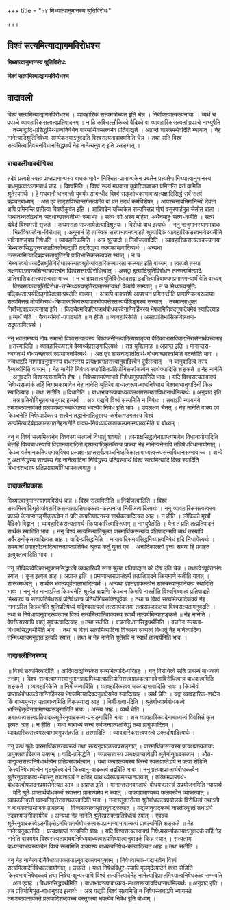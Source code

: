 +++
title = "०४ मिथ्यात्वानुमानस्य श्रुतिविरोधः"

+++


## विश्वं सत्यमित्याद्यागमविरोधश्च

**मिथ्यात्वानुमानस्य श्रुतिविरोधः**

**विश्वं सत्यमित्याद्यागमविरोधश्च**

## **वादावली**

विश्वं सत्यमित्याद्यागमविरोधश्च । व्यावहारिकं सत्त्वमत्रोच्यत इति चेन्न । निर्बीजत्वात्कल्पनायाः । व्यर्थं च प्रपञ्चे व्यावहारिकसत्यत्वप्रतिपादनम् । न हि कश्चिल्लौकिको वैदिको वा व्यावहारिकसत्यतां प्रपञ्चे नाभ्युपैति । तस्माद्वादि-प्रसिद्धमिथ्यात्वनिषेधेन पारमार्थिकसत्त्वमेव प्रतिपाद्यते । अप्राप्ते शास्त्रमर्थवदिति न्यायात् । नेह नानेत्यादिश्रुतिनिषेध्य-समर्पकतयाऽनुवदति विश्वसत्यतावाक्यमिति चेन्न । तथा सति विश्वं सत्यमित्यादिवचनविधानसिद्ध्यर्थं नेह नानेत्यनुवाद इति प्रसङ्गात् ।

### **वादावलीभावदीपिका**

तदेवं प्रत्यक्षे स्वतः प्राप्तप्रामाण्यस्य बाधकाभावेन निश्चित-प्रामाण्यकेन प्रबलेन प्रत्यक्षेण मिथ्यात्वानुमानस्य बाधमुक्त्वाऽऽगमबाधं चाह ॥ विश्वमिति । विश्वं सत्यं मघवाना युवोरिदापश्चन प्रमिनन्ति व्रतं वामिति श्रुतेरयमर्थः । हे मघवानौ धनवन्तौ युवयोः सम्बन्धीदं विश्वं सङ्कोचकाभावात्प्रत्यक्षादिसिद्धं सर्वं सत्यं ब्रह्मवदबाध्यम् । अत एव तादृशविश्वान्तर्गतत्वादेव वां व्रतं तदर्थं कर्मविशेषम् । आपश्चनाबभिमानिन्यो देवता अपि प्रमिनन्ति प्रतीत्या विषयीकुर्वत इति । आदिपदेन यच्चिकेत सत्यमित्तन्न मोघं वसुस्पार्हमुत जेतोत दाता । याथातथ्यतोऽर्थान् व्यदधाच्छाश्वतीभ्यः समाभ्यः । सत्यः सो अस्य महिमा, अथैनमाहुः सत्य-कर्मेति । सत्यं ह्येवेदं विश्वमसौ सृजते । कथमसतः सज्जायेतेत्यादिश्रुतयः । विरोधो बाध इत्यर्थः । ननु नानुमानस्यागमबाधः । भिन्नविषयत्वेना-विरोधात् । अनुमानं हि तात्त्विक सत्त्वाभावमवगाहते श्रुत्यादिकं व्यावहारिकसत्त्वमावेदयतीति भावेनाशङ्क्य निषेधति ॥ व्यावहारिकमिति । अत्र श्रुत्यादौ ॥ निर्बीजत्वादिति । व्यावहारिकसत्यत्वकल्पनाया मिथ्यात्वसिद्ध्युत्तरकालीनत्वेनाद्यापि तदसिद्ध्या कल्पकाभावादित्यर्थः । अन्यथा तत्सत्यमित्यादिब्रह्मसत्ताश्रुतिरपि प्रातिभासिकसत्त्वपरा स्यात् । न च मिथ्यात्वबोधकाद्वैतश्रुतिविरोधात्सत्यत्वश्रुतेर्व्यावहारिकत्वपरता कल्प्यत इति वाच्यम् । त्वत्पक्षे तस्या लक्षणयाऽखण्डचिन्मात्रपरत्वेन विश्वसत्ताऽविरोधित्वात् । असद्वा इत्यादिश्रुतिविरोधेन तत्सत्यमित्यादेः प्रातिभासिकसत्त्वपरत्वसाम्याच्च । न च ब्रह्मसत्त्वश्रुतिविरोधादसद्वा इदमित्यादिवाक्यमप्रमाणमन्यार्थं वेति वाच्यम् । विश्वसत्यत्वश्रुतिविरोधा-त्तन्मिथ्यात्वश्रुतिरप्रमाणमन्यार्था वेत्यपि साम्यात् । न च मिथ्यात्वश्रुतिः षड्विधतात्पर्यलिङ्गोपेतत्वात्प्रबलेति वाच्यम् । अत्रापि वाक्यशेषे आपश्चन प्रमिनन्तीति प्रामाणिकत्वरूपायाः सत्यमित्तन्न मोघमित्यर्थ-क्रियाकारित्वरूपायाश्चोपपत्तेस्तात्पर्यलिङ्गस्य सत्त्वात् । तस्मात्साधूक्तं निर्बीजत्वात्कल्पनाया इति । किञ्चैवमविप्रतिपन्नार्थबोधकत्वेनाग्निर्हिमस्य भेषजमितिवदनुपादेयमेव स्यादित्याह ॥ व्यर्थं चेति । वैय्यर्थ्यमेवो-पपादयति ॥ न हीति ॥ व्यावहारिकेति । असत्प्रातिभासिकविलक्षण-सद्रूपतामित्यर्थः ।

ननु भवतामप्ययं दोषः समानो विश्वसत्यत्वस्य विश्वजनीनत्वादित्याशङ्क्य वैदिकाभासविवादनिरासेनार्थवत्त्वमाह ॥ तस्मादिति । व्यावहारिकपरत्वे वैय्यर्थ्यप्रसङ्गादित्यर्थः । तत्र युक्तिमाह ॥ अप्राप्त इति । मानान्तरा-नवगतार्थं बोधयच्छास्त्रं सप्रयोजनमित्यर्थः । अत एव शासनादप्रतीतार्थ-बोधनाच्छास्त्रमिति वदन्तीति भावः । नन्वथाऽपि नागमादनुमानस्य बाधस्तस्य प्रत्यक्षावगतसत्त्वानुवादित्त्वेन दुर्बलत्वात् । न चानुवादित्वे तस्य वैय्यर्थ्यमिति वाच्यम् । नेह नानेति निषेधवाक्यापेक्षितप्रतियोगिसमर्पकत्वेन सार्थक्यादिति शङ्कते ॥ नेह नानेति । अनुवदति विश्वसत्यतामिति शेषः । निषेध्यसमर्पणाभावे निषेधानुपपत्तेरिति भावः । यदि विश्वसत्यतावाक्यं निषेध्यसमर्पकं तर्हि नियामकाभावेन नेह नानेति श्रुतिरेव बाध्यत्वरूप-बाधनिषेधाय विश्वबाधानुवादिनी किन्न स्यादित्याह ॥ तथा सतीति ॥ विधानेति । बाधाभावरूपाबाध्यत्वलक्षणसत्यताविधानार्थमित्यर्थः ॥ अनुवाद इति । तत्र प्रतियोगिभूतबाधानुवाद इत्यर्थः । अत्र यद्यपि विश्वं सत्यमिति न निषेधः । तथाऽपि न्यायनये तमःशब्दवत्सर्वमते प्रलयशब्दवच्चार्थगत्या भवत्येव निषेध इति भावः । उपलक्षणं चैतत् । नेह नानेति वाक्य एव किञ्चनेति निषेध्यार्पकस्य सत्त्वेन तद्धानेनातिदूरस्थ-कर्मकाण्डगतस्य विश्वं सत्यमित्यादेर्ब्रह्मकाण्डगतनेहनानेति वाक्य-निषेध्यार्पकताकल्पनमन्याय्यमिति च बोध्यम् ।

ननु न विश्वं सत्यमित्यनेन विश्वस्य सत्यत्वं विधातुं शक्यते । तस्याक्षसिद्धत्वेनाप्राप्त्यभावेन विधानायोगादिति चेत्तर्हि विश्वबाधस्यापि विज्ञानवादादितो दृश्यत्वादिकुतर्कैश्च प्राप्त्या नेह नानेत्यनेनापि तन्निषेधविधानायोगात् । किञ्च वर्तमानकतिपयमात्रविषय प्रत्यक्षा-प्राप्तसर्वप्रपञ्चनिष्ठत्रिकालाबाध्यत्वरूपसत्त्वविधानसम्भावाच्च । अन्ये तु अक्षसिद्धस्य सत्त्वस्य नेह नानेत्यादिना निषिद्धस्य प्रतिप्रसवार्थं विश्वं सत्यमित्यादि किन्न स्यादिति विधानशब्दस्य प्रतिप्रसवार्थाभिधायकत्वमाहुः ।

### **वादावलीप्रकाशः**

मिथ्यात्वानुमानस्यागमविरोधं चाह ॥ विश्वं सत्यमितीति ॥ निर्बीजत्वादिति । विश्वं सत्यमित्यादिश्रुतेर्व्यावहारिकसत्यताप्रतिपादकत्व-कल्पनाया निर्बीजत्वादित्यर्थः । ननु व्यावहारिकसत्यत्वस्य प्रपञ्चे केनाप्यनङ्गीकृतत्वेन तं प्रति तत्प्रतिपादनस्य सार्थकत्वादित्यत आह ॥ न हीति । लौकिको मूर्खो वैदिको विद्वान् । व्यावहारिकसत्यतामर्थ-क्रियाकारित्वादिरूपाम् ॥ नाभ्युपैतीति । येन तं प्रति तत्प्रतिपादनं सार्थकं स्यादिति भावः । ननु विश्वं सत्यमित्यादिश्रुत्या पारमार्थिकसत्यत्व प्रतिपादनमपि व्यर्थं तस्यापि सर्वैरङ्गीकृतत्वादित्यत आह ॥ वादि-प्रसिद्धमिति । मायावादिसमयसिद्धमिथ्यात्वनिषेधं हृदि निधायेत्यर्थः । समयानां प्रवाहतोऽनादित्वात्तत्प्राप्तप्रतिषेधः श्रुत्या कर्तुं युक्त एव । अनादिकालतो वृत्ताः समया हि प्रवाहत इत्युक्तत्वादिति भावः ।

ननु लौकिकवैदिकाभ्युपगमसिद्धाऽपि व्यवहारिकी सत्ता श्रुत्या प्रतिपाद्यतां को दोष इति चेन्न । तथात्वेऽपूर्वताभंगः स्यात् । कुत इत्यत आह ॥ अप्राप्त इति । प्रमाणान्तराप्राप्तेऽर्थे तत्प्रतिपादने क्रियमाणे सतीति यावत् । शास्त्रमर्थवत् । सार्थकं भवत्यपूर्वतालाभादित्यर्थः । अन्यथा ज्ञातज्ञापकत्वेन शास्त्रस्यानुपादेयत्वं स्यादिति भावः । ननु नेह नानाऽस्ति किञ्चनेति श्रुत्येह ब्रह्मणि किञ्चन किमपि नास्तीति विश्वमिथ्यात्वं प्रतिपाद्यते मिथ्यात्वं च सत्ताप्रतिषेधरूपं प्रतिषेधश्च प्रतियोगिप्रसक्तिपूर्वकः । तथा च विश्वं सत्यमित्यादिवाक्यं नेह नानाऽस्ति किञ्चनेति श्रुतिप्रतिषेध्यं यद्विश्वसत्यत्वं तत्समर्पकतया तत्प्रसञ्जकतया विश्वसत्यतामनुवदति । तथा च निषेधायानुवादरूपत्वान्न विश्वं सत्यमित्यादिवाक्यस्य स्वार्थे तात्पर्यमित्याशङ्कते ॥ नेह नानेति । वैपरीत्यस्यापि वक्तृं सुवचत्वादित्याह ॥ तथा सतीति ॥ वचनविधानसिद्ध्यर्थमिति । वचनेन सत्यत्व-विधानसिद्ध्यर्थमिति भावः । तथा च विश्वं सत्यमित्यादिना विश्वस्य सत्यत्वं विधातुं नेह नानेत्यादिना तन्मिथ्यात्वमनूद्यत इत्यपि स्यात् । तथा च नेह नानेति श्रुतेरपि न स्वार्थे तात्पर्यमिति भावः ।

### **वादावलीविवरणम्**

॥ विश्वं सत्यमित्यादीति । आदिपदाद्यच्चिकेत सत्यमित्यादि-परिग्रहः । ननु विरोधित्वे सति प्राबल्यं बाधकत्वे तन्त्रम् । विश्व-सत्यत्वागमस्यानुमानग्राह्यमिथ्यात्वप्रतियोगिसत्त्वग्राहकत्वाभावेनाविरोधित्वान्न बाधकत्वमिति शङ्कते ॥ व्यावहारिकेति ॥ निर्बीजत्वादिति । व्यावहारिकत्ववाचकपदाभावादिति भावः । किञ्चैवं प्राप्तार्थबोधकत्वेनाग्निर्हिमस्य भेषजमित्यादिवदनुपादेयमेव स्यादित्याह ॥ व्यर्थं चेति । यद्वा व्यावहारिक-शब्देन किं बाध्यमुच्यत उताबाध्यमिति विकल्प्याद्य आह ॥ निर्बीजत्वा-दिति । श्रुतेर्बाध्यार्थबोधकत्वे भ्रान्तिहेतुत्वेनाप्रामाण्यप्रसङ्गादिति भावः । अन्त्य आह ॥ व्यर्थं चेति । अबाध्यत्वसत्त्वप्रतिपादकश्रुतेरनुवादकत्व-प्रसङ्गादिति भावः । अत्र व्यावहारिकपदेनाबाध्यत्वं विवक्षितं कुत इत्यत आह ॥ न हीति । यथा चाबाध्यं सत्त्वं सर्वजनप्रत्यक्षसिद्धं तथा प्रागुपपादितम् । व्यावहारिकसत्त्वपरत्वाभावमुपसंहरति ॥ तस्मादिति । व्यावहारिकसत्त्वपरत्वे उक्तदोषादित्यर्थः ।

ननु कथं श्रुतेः पारमार्थिकसत्त्वपरत्वं तथा सत्यनुवादकत्वप्रसङ्गात् । पारमार्थिकसत्त्वस्य प्रत्यक्षप्राप्यतायाः प्रागुक्तत्वादित्यत उक्तम् ॥ वादि-प्रसिद्धेति । जगत्सत्त्वस्य प्रत्यक्षप्राप्तत्वेऽपि श्रुतेर्नानुवादकत्वम् । औत-वाद्युक्तसत्त्वनिषेधार्थत्वेन प्रतिप्रसवार्थत्वात् । यथा क्त्वाप्रत्ययस्य कित्त्वे स्वतःप्राप्तेऽपि न क्त्वा सेडिति कित्त्वनिषेधार्थत्वेन मृडमृदेत्यादेर्न कित्त्वानु-वादकत्वं तद्वदिति भावः । ननु प्रत्यक्षप्राप्तार्थबोधकत्वेन श्रुतेरनुवादकत्व-मेवास्तु तावताऽपि न क्षतिर् याथार्थ्यरूपप्रामाण्यानपायात् । तत्किमप्राप्तार्थ-बोधकत्वोपपादनप्रयासेनेत्यत आह ॥ अप्राप्त इति । मानान्तरानवगतार्थ-बोधयच्छास्त्रं सप्रयोजनमिति न्यायार्थः । यदि श्रुतेः प्राप्तार्थबोधकत्वं स्यात्तदा प्रामाण्यमेव न स्यात् । वाक्यप्रामाण्यस्य फलवत्त्वेन व्याप्तत्वात् । व्यापकनिवृत्तौ व्याप्यनिवृत्तेरावश्यकत्वादिति भावः । नन्वस्तूक्तरीत्या श्रुतेर्बाधकत्वप्रयोजकं विरोधित्वं तथाऽपि न बाधकत्वप्रयोजकं प्राबल्यम् । विश्वसत्यत्वश्रुतेरनुवादकत्वात् । यद्यप्यनुवादकत्वं नास्तीत्युक्तं तथाऽपि तदवश्याङ्गीकार्यमेव । अन्यथा नेह नानेति श्रुतेरप्रसक्तप्रतिषेधत्वं स्यात् । एवञ्च श्रुतेरनुवादकत्वेऽङ्गीकृतेऽनधिगतार्थबोधकत्वरूपप्रामाण्याभावात्कथं प्राबल्यमिति शङ्कते ॥ नेह नानेत्यनुवदतीति । प्रत्यक्षप्राप्तं सत्त्वमिति शेषः । यदि विश्वसत्यतावाक्यं निषेध्यसमर्पकतयाऽनुवादकं तर्हि नेह नानेति वाक्यमेव विश्वसत्यतावाक्यनिषेध्यबाध्यत्वरूपमिथ्यात्वानुवादकं किन्न स्यात् । सत्यताया बाध्यत्त्वाभावरूपत्वेन विश्वं सत्यमिति वाक्यस्य बाध्यत्वनिषेध-कत्वादित्यत आह ॥ तथा सतीति ।

ननु नेह नानेत्यादेर्निषेधव्यापकतयाऽनुवादकत्वमयुक्तम् । निषेधवाचक-पदाभावेन विश्वं सत्यमित्यादेर्निषेधकत्वायोगात् । उच्यते । यथा निषेधविधुर-स्यापि मृडमृदेत्यादेर्न क्त्वा सेडिति कित्त्वभावनिषेधकत्वं तथा निषेध-शून्यस्यापि विश्वं सत्यमित्यादेर्नेह नानेत्यादिप्राप्तमिथ्यात्वनिषेधकत्वं सम्भवति । अत एवाह ॥ विधानसिद्ध्यर्थमिति । बाधाभावरूपाबाध्यत्व-लक्षणसत्यत्वविधानार्थमित्यर्थः ॥ अनुवाद इति । तत्र प्रतियोगिभूत-बाधानुवाद इत्यर्थः । अत्र यद्यपि विश्वं सत्यमिति न निषेधस्तथाऽपि न्यायमते तमःशब्दवत्सर्वमते प्रलयादिशब्दवच्च वस्तुगत्या भवत्येव निषेध इति बोध्यम् ।

